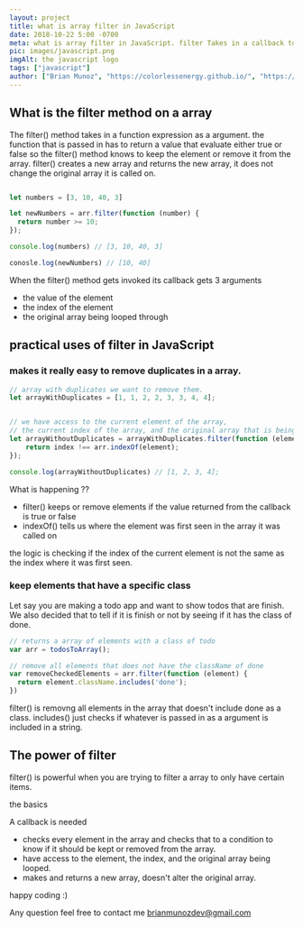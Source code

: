 ```yaml
---
layout: project
title: what is array filter in JavaScript
date: 2018-10-22 5:00 -0700
meta: what is array filter in JavaScript. filter Takes in a callback to filter out elements in a array. filter is a method on array's prototype. It is a javascript array method.
pic: images/javascript.png
imgAlt: the javascript logo
tags: ["javascript"]
author: ["Brian Munoz", "https://colorlessenergy.github.io/", "https://github.com/colorlessenergy"]
---
```


## What is the filter method on a array

The <span class="highlight__code">filter()</span> method takes in a function expression as a argument. the function that is passed in has to return a value that evaluate either true or false so the <span class="highlight__code">filter()</span> method knows to keep the element or remove it from the array. <span class="highlight__code">filter()</span> creates a new array and returns the new array, it does not change the original array it is called on.

```javascript

let numbers = [3, 10, 40, 3]

let newNumbers = arr.filter(function (number) {
  return number >= 10;
});

console.log(numbers) // [3, 10, 40, 3]

conosle.log(newNumbers) // [10, 40]
```

When the <span class="highlight__code">filter()</span> method gets invoked its callback gets 3 arguments

* the value of the element
* the index of the element
* the original array being looped through

## practical uses of filter in JavaScript


### makes it really easy to remove duplicates in a array.

```javascript
// array with duplicates we want to remove them.
let arrayWithDuplicates = [1, 1, 2, 2, 3, 3, 4, 4];


// we have access to the current element of the array,
// the current index of the array, and the original array that is being looped through
let arrayWithoutDuplicates = arrayWithDuplicates.filter(function (element, index, arr) {
	return index !== arr.indexOf(element);
});

console.log(arrayWithoutDuplicates) // [1, 2, 3, 4];

```
What is happening ??

* <span class="highlight__code">filter()</span> keeps or remove elements if the value returned from the callback is true or false
* <span class="highlight__code">indexOf()</span> tells us where the element was first seen in the array it was called on

the logic is checking if the index of the current element is not the same as the index where it was first seen.

### keep elements that have a specific class

Let say you are making a todo app and want to show todos that are finish. We also decided that to tell if it is finish or not by seeing if it has the class of done.

```javascript
// returns a array of elements with a class of todo
var arr = todosToArray();

// remove all elements that does not have the className of done
var removeCheckedElements = arr.filter(function (element) {
  return element.className.includes('done');
})
```

<span class="highlight__code">filter()</span> is removng all elements in the array that doesn't include done as a class.
<span class="highlight__code">includes()</span> just checks if whatever is passed in as a argument is included in a string.


## The power of filter

<span class="highlight__code">filter()</span> is powerful when you are trying to filter a array to only have certain items.

the basics

A callback is needed

* checks every element in the array and checks that to a condition to know if it should be kept or removed from the array.
* have access to the element, the index, and the original array being looped.
* makes and returns a new array, doesn't alter the original array.



happy coding :)

Any question feel free to contact me brianmunozdev@gmail.com
